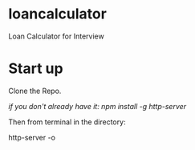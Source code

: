 # loancalculator
Loan Calculator for Interview


# Start up 
Clone the Repo.

*if you don't already have it: npm install -g http-server*

Then from terminal in the directory:

http-server -o
